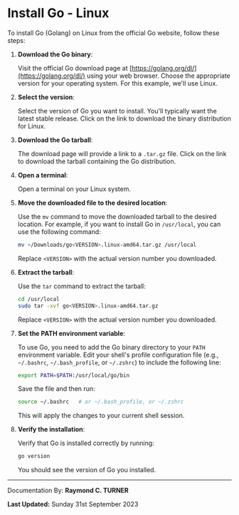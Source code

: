 # Install Go - Linux

To install Go (Golang) on Linux from the official Go website, follow these steps:

1. **Download the Go binary**:
   
   Visit the official Go download page at [https://golang.org/dl/](https://golang.org/dl/) using your web browser. Choose the appropriate version for your operating system. For this example, we'll use Linux.

2. **Select the version**:
   
   Select the version of Go you want to install. You'll typically want the latest stable release. Click on the link to download the binary distribution for Linux.

3. **Download the Go tarball**:

   The download page will provide a link to a `.tar.gz` file. Click on the link to download the tarball containing the Go distribution.

4. **Open a terminal**:

   Open a terminal on your Linux system.

5. **Move the downloaded file to the desired location**:
   
   Use the `mv` command to move the downloaded tarball to the desired location. For example, if you want to install Go in `/usr/local`, you can use the following command:
   
   ```bash
   mv ~/Downloads/go<VERSION>.linux-amd64.tar.gz /usr/local
   ```

   Replace `<VERSION>` with the actual version number you downloaded.

6. **Extract the tarball**:
   
   Use the `tar` command to extract the tarball:
   
   ```bash
   cd /usr/local
   sudo tar -xvf go<VERSION>.linux-amd64.tar.gz
   ```

   Replace `<VERSION>` with the actual version number you downloaded.

7. **Set the PATH environment variable**:
   
   To use Go, you need to add the Go binary directory to your `PATH` environment variable. Edit your shell's profile configuration file (e.g., `~/.bashrc`, `~/.bash_profile`, or `~/.zshrc`) to include the following line:

   ```bash
   export PATH=$PATH:/usr/local/go/bin
   ```

   Save the file and then run:

   ```bash
   source ~/.bashrc   # or ~/.bash_profile, or ~/.zshrc
   ```

   This will apply the changes to your current shell session.

8. **Verify the installation**:
   
   Verify that Go is installed correctly by running:

   ```bash
   go version
   ```

   You should see the version of Go you installed.

---

Documentation By: **Raymond C. TURNER**

**Last Updated:** Sunday 31st September 2023